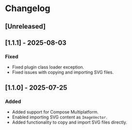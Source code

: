 # Changelog

## [Unreleased]

## [1.1.1] - 2025-08-03

### Fixed

- Fixed plugin class loader exception.
- Fixed issues with copying and importing SVG files.

## [1.1.0] - 2025-07-25

### Added

- Added support for Compose Multiplatform.
- Enabled importing SVG content as `ImageVector`.
- Added functionality to copy and import SVG files directly.
